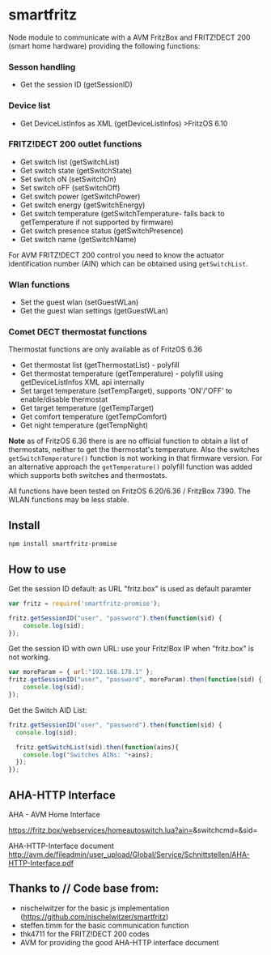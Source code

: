 # smartfritz

Node module to communicate with a AVM FritzBox and FRITZ!DECT 200 (smart home hardware) providing the following functions:

### Sesson handling

- Get the session ID (getSessionID)

### Device list

- Get DeviceListInfos as XML (getDeviceListInfos) >FritzOS 6.10

### FRITZ!DECT 200 outlet functions

- Get switch list (getSwitchList)
- Get switch state (getSwitchState)
- Set switch oN (setSwitchOn)
- Set switch oFF (setSwitchOff)
- Get switch power (getSwitchPower)
- Get switch energy (getSwitchEnergy)
- Get switch temperature (getSwitchTemperature- falls back to getTemperature if not supported by firmware)
- Get switch presence status (getSwitchPresence)
- Get switch name (getSwitchName)

For AVM FRITZ!DECT 200  control you need to know the actuator identification number (AIN) which can be obtained using `getSwitchList`.

### Wlan functions

- Set the guest wlan (setGuestWLan)
- Get the guest wlan settings (getGuestWLan)

### Comet DECT thermostat functions

Thermostat functions are only available as of FritzOS 6.36

- Get thermostat list (getThermostatList) - polyfill
- Get thermostat temperature (getTemperature) - polyfill using getDeviceListInfos XML api internally
- Set target temperature (setTempTarget), supports 'ON'/'OFF' to enable/disable thermostat
- Get target temperature (getTempTarget)
- Get comfort temperature (getTempComfort)
- Get night temperature (getTempNight)

**Note** as of FritzOS 6.36 there is are no official function to obtain a list of thermostats, neither to get the thermostat's temperature. Also the switches `getSwitchTemperature()` function is not working in that firmware version.
For an alternative approach the `getTemperature()` polyfill function was added which supports both switches and thermostats.

All functions have been tested on FritzOS 6.20/6.36 / FritzBox 7390. The WLAN functions may be less stable.


## Install

```bash
npm install smartfritz-promise
```

## How to use

Get the session ID default:
as URL "fritz.box" is used as default paramter
```js
var fritz = require('smartfritz-promise');

fritz.getSessionID("user", "password").then(function(sid) {
    console.log(sid);
});
```


Get the session ID with own URL:
use your Fritz!Box IP when "fritz.box" is not working.
```js
var moreParam = { url:"192.168.178.1" };
fritz.getSessionID("user", "password", moreParam).then(function(sid) {
    console.log(sid);
});
```

Get the Switch AID List:
```js
fritz.getSessionID("user", "password").then(function(sid) {
  console.log(sid);

  fritz.getSwitchList(sid).then(function(ains){
    console.log("Switches AINs: "+ains);
  });
});
```

## AHA-HTTP Interface

AHA - AVM Home Interface

https://fritz.box/webservices/homeautoswitch.lua?ain=<ain>&switchcmd=<cmd>&sid=<sid>

AHA-HTTP-Interface document 
http://avm.de/fileadmin/user_upload/Global/Service/Schnittstellen/AHA-HTTP-Interface.pdf

## Thanks to // Code base from:

* nischelwitzer for the basic js implementation (https://github.com/nischelwitzer/smartfritz)
* steffen.timm for the basic communication function
* thk4711 for the FRITZ!DECT 200 codes 
* AVM for providing the good AHA-HTTP interface document 
